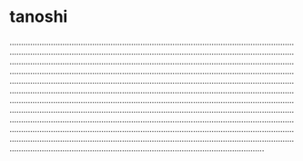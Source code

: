 # tanoshi

...................................................................................................................................................................................................................................................................................................................................................................................................................................................................................................................................................................................................................................................................................................................................................................................................................................................................................................................................................................................................................................................................................................................................................................................................................................................................................................................................................................................................................................................................................................................................